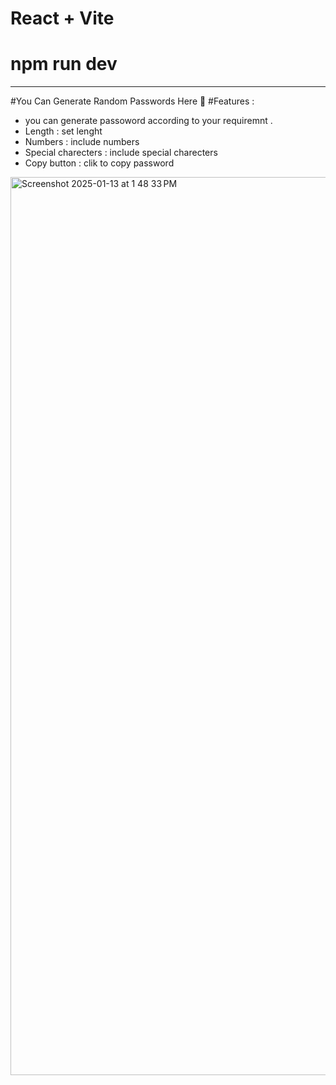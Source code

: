 # React + Vite

# npm run dev 

********************

#You Can Generate Random Passwords Here 🥸
#Features : 
* you can generate passoword according to your requiremnt .
* Length : set lenght
* Numbers : include numbers
* Special charecters : include special charecters
* Copy button : clik to copy password


<img width="1437" alt="Screenshot 2025-01-13 at 1 48 33 PM" src="https://github.com/user-attachments/assets/dffb9bd8-ad8e-420a-bfdf-1ee0c2df5eef" />
